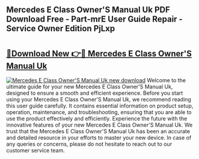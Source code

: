 ## Mercedes E Class Owner'S Manual Uk PDF Download Free - Part-mrE User Guide Repair - Service Owner Edition PjLxp

# <h2><a href="http://cf25673.oget.top/?id=Mercedes+E+Class+Owner%27S+Manual+Uk">🔗Download New 👉🔴 Mercedes E Class Owner'S Manual Uk</a></h2>

[![Mercedes E Class Owner'S Manual Uk new download](https://i.imgur.com/5g1atiW.png)](http://cf25673.oget.top/?id=Mercedes+E+Class+Owner%27S+Manual+Uk)
Welcome to the ultimate guide for your new Mercedes E Class Owner'S Manual Uk, designed to ensure a smooth and efficient experience. Before you start using your Mercedes E Class Owner'S Manual Uk, we recommend reading this user guide carefully. It contains essential information on product setup, operation, maintenance, and troubleshooting, ensuring that you are able to use the product effectively and efficiently. Experience the future with the innovative features of your new Mercedes E Class Owner'S Manual Uk. We trust that the Mercedes E Class Owner'S Manual Uk has been an accurate and detailed resource in your efforts to master your new device. In case of any queries or concerns, please do not hesitate to reach out to our customer service team.
